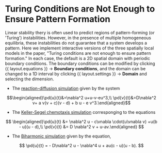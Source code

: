 # Turing Conditions are Not Enough to Ensure Pattern Formation

Linear stability thery is often used to predict regions of pattern-forming (or 'Turing') instabilities. However, in the presence of multiple homogeneous equilibria, these instabilities do not guarantee that a system develops a pattern. Here we implement interactive versions of the three spatially local models in the paper, "Turing conditions are not enough to ensure pattern formation." In each case, the default is a 2D spatial domain with periodic boundary conditions. The boundary conditions can be modified by clicking {{ layout.equations }} → **Boundary conditions**, and the domain can be changed to a 1D interval by clicking {{ layout.settings }} → **Domain** and selecting the dimension.

* The [reaction-diffusion simulation](/sim/?preset=TuringNotEnoughRD) given by the system

$$\begin{aligned}\pd{u}{t}&=\nabla^2 u+u-v-eu^3,\\ \pd{v}{t}&=D\nabla^2 v+ a v(v + c)(v - d) +  b u - e v^3.\end{aligned}$$

* The [Keller-Segel chemotaxis simulation](/sim/?preset=TuringNotEnoughKellerSegel) corresponging to the equations

$$
\begin{aligned}\pd{u}{t} &=  \nabla^2 u - c\vnabla \cdot(u\vnabla v) +u(b - u)(u - d),\\
\pd{v}{t} &= D \nabla^2 v + u-av.\end{aligned}
$$

* The [Biharmonic simulation](/sim/?preset=TuringNotEnoughBiharmonic) given by the equation,

$$
\pd{u}{t} = - D\nabla^2 u -  \nabla^4 u + au(c - u)(u - b).
$$
